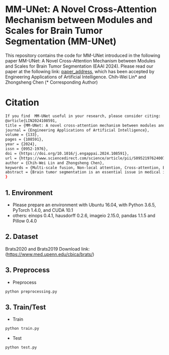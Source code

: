 # MM-UNet: A Novel Cross-Attention Mechanism between Modules and Scales for Brain Tumor Segmentation (MM-UNet)
This repository contains the code for MM-UNet introduced in the following paper MM-UNet: A Novel Cross-Attention Mechanism between Modules and Scales for Brain Tumor Segmentation (EAAI 2024). Please read our paper at the following link: [paper_address](https://www.sciencedirect.com/science/article/abs/pii/S0952197624007498), which has been accepted by Engineering Applications of Artificial Intelligence.
Chih-Wei Lin* and Zhongsheng Chen  (* Corresponding Author)

# Citation
```bash
If you find  MM-UNet useful in your research, please consider citing:
@article{LIN2024108591,
title = {MM-UNet: A novel cross-attention mechanism between modules and scales for brain tumor segmentation},
journal = {Engineering Applications of Artificial Intelligence},
volume = {133},
pages = {108591},
year = {2024},
issn = {0952-1976},
doi = {https://doi.org/10.1016/j.engappai.2024.108591},
url = {https://www.sciencedirect.com/science/article/pii/S0952197624007498},
author = {Chih-Wei Lin and Zhongsheng Chen},
keywords = {Multi-scale fusion, Non-local attention, Cross-attention, Brain tumor segmentation, Multi-modules},
abstract = {Brain tumor segmentation is an essential issue in medical image segmentation. However, it is still challenging to consider the relationship between modules and efficiently fuse the features between adjacent scales. In this paper, we propose a novel cross-attention network for brain tumor segmentation, namely multi-scales and multi-modules cross-attention UNet (MM-UNet), which contains two mechanisms, module and scale cross-attentions. The module cross-attention (MCA) strategy connects and exchanges global information between adjacent modules. The scale cross-attention (SCA) strategy has two policies, the scale-related non-local relationship module (SCASNR) and the scale-related channel-based relationship module (SCASCR), that fuses the information between adjacent scales to mix the multi-scale information. Experiments on well-known tumor datasets, BraTS 2020, which has 369 cases, and has been classified into training, validation, and testing sets with 17,576, 4395, and 5735 images, to evaluate the performance by segmenting three regions, the whole tumor area (WT), core tumor area (CT) and enhancing tumor area (ET). Moreover, we consider three numerical metrics, dice, precision, and Hausdorff metrics, and various visualization results to objectively evaluate and intuitively display the experimental results. The proposed model surpasses state-of-the-art methods and achieves 0.8519, 0.8889, and 1.2647 with a base version network in dice, precision, sensitivity, and Hausdorff metrics, respectively. Moreover, we demonstrate the visualization with segmentation results and heatmaps in various scenarios to present the robustness of the proposed network in each region.}
}
```

## 1. Environment

- Please prepare an environment with Ubuntu 16.04, with Python 3.6.5, PyTorch 1.4.0, and CUDA 10.1
- others: einops 0.4.1, hausdorff 0.2.6, imageio 2.15.0, pandas 1.1.5 and Pillow 0.4.0

## 2. Dataset
Brats2020 and Brats2019 Download link:(https://www.med.upenn.edu/cbica/brats/)

## 3. Preprocess
- Preprocess
```bash
python preprocessing.py 
```
## 3. Train/Test

- Train

```bash
python train.py 
```

- Test 

```bash
python test.py 
```
